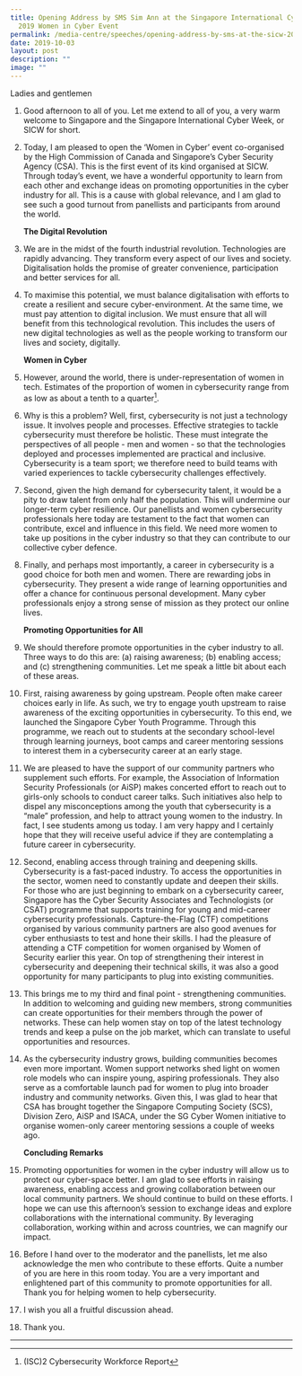 ```yaml
---
title: Opening Address by SMS Sim Ann at the Singapore International Cyber Week
  2019 Women in Cyber Event
permalink: /media-centre/speeches/opening-address-by-sms-at-the-sicw-2019-women-in-cyber-event/
date: 2019-10-03
layout: post
description: ""
image: ""
---
```

Ladies and gentlemen  

1. Good afternoon to all of you. Let me extend to all of you, a very warm welcome to Singapore and the Singapore International Cyber Week, or SICW for short.   
  
2. Today, I am pleased to open the ‘Women in Cyber’ event co-organised by the High Commission of Canada and Singapore’s Cyber Security Agency (CSA). This is the first event of its kind organised at SICW. Through today’s event, we have a wonderful opportunity to learn from each other and exchange ideas on promoting opportunities in the cyber industry for all. This is a cause with global relevance, and I am glad to see such a good turnout from panellists and participants from around the world.    
  
    **The Digital Revolution**   
  
3. We are in the midst of the fourth industrial revolution. Technologies are rapidly advancing. They transform every aspect of our lives and society. Digitalisation holds the promise of greater convenience, participation and better services for all.   
  
4. To maximise this potential, we must balance digitalisation with efforts to create a resilient and secure cyber-environment. At the same time, we must pay attention to digital inclusion. We must ensure that all will benefit from this technological revolution. This includes the users of new digital technologies as well as the people working to transform our lives and society, digitally.  
  
    **Women in Cyber**   
  
5. However, around the world, there is under-representation of women in tech. Estimates of the proportion of women in cybersecurity range from as low as about a tenth to a quarter[^1].  
  
6. Why is this a problem? Well, first, cybersecurity is not just a technology issue. It involves people and processes. Effective strategies to tackle cybersecurity must therefore be holistic. These must integrate the perspectives of all people - men and women - so that the technologies deployed and processes implemented are practical and inclusive. Cybersecurity is a team sport; we therefore need to build teams with varied experiences to tackle cybersecurity challenges effectively.   
  
7. Second, given the high demand for cybersecurity talent, it would be a pity to draw talent from only half the population. This will undermine our longer-term cyber resilience. Our panellists and women cybersecurity professionals here today are testament to the fact that women can contribute, excel and influence in this field. We need more women to take up positions in the cyber industry so that they can contribute to our collective cyber defence.  
  
8. Finally, and perhaps most importantly, a career in cybersecurity is a good choice for both men and women. There are rewarding jobs in cybersecurity. They present a wide range of learning opportunities and offer a chance for continuous personal development. Many cyber professionals enjoy a strong sense of mission as they protect our online lives.   
  
    **Promoting Opportunities for All**  
  
9. We should therefore promote opportunities in the cyber industry to all. Three ways to do this are: (a) raising awareness; (b) enabling access; and (c) strengthening communities. Let me speak a little bit about each of these areas.  
  
10. First, raising awareness by going upstream. People often make career choices early in life. As such, we try to engage youth upstream to raise awareness of the exciting opportunities in cybersecurity. To this end, we launched the Singapore Cyber Youth Programme. Through this programme, we reach out to students at the secondary school-level through learning journeys, boot camps and career mentoring sessions to interest them in a cybersecurity career at an early stage.   
  
11. We are pleased to have the support of our community partners who supplement such efforts. For example, the Association of Information Security Professionals (or AiSP) makes concerted effort to reach out to girls-only schools to conduct career talks. Such initiatives also help to dispel any misconceptions among the youth that cybersecurity is a “male” profession, and help to attract young women to the industry. In fact, I see students among us today. I am very happy and I certainly hope that they will receive useful advice if they are contemplating a future career in cybersecurity.  
  
12. Second, enabling access through training and deepening skills. Cybersecurity is a fast-paced industry. To access the opportunities in the sector, women need to constantly update and deepen their skills. For those who are just beginning to embark on a cybersecurity career, Singapore has the Cyber Security Associates and Technologists (or CSAT) programme that supports training for young and mid-career cybersecurity professionals. Capture-the-Flag (CTF) competitions organised by various community partners are also good avenues for cyber enthusiasts to test and hone their skills. I had the pleasure of attending a CTF competition for women organised by Women of Security earlier this year. On top of strengthening their interest in cybersecurity and deepening their technical skills, it was also a good opportunity for many participants to plug into existing communities.   
  
13. This brings me to my third and final point - strengthening communities. In addition to welcoming and guiding new members, strong communities can create opportunities for their members through the power of networks. These can help women stay on top of the latest technology trends and keep a pulse on the job market, which can translate to useful opportunities and resources.   
  
14. As the cybersecurity industry grows, building communities becomes even more important. Women support networks shed light on women role models who can inspire young, aspiring professionals. They also serve as a comfortable launch pad for women to plug into broader industry and community networks. Given this, I was glad to hear that CSA has brought together the Singapore Computing Society (SCS), Division Zero, AiSP and ISACA, under the SG Cyber Women initiative to organise women-only career mentoring sessions a couple of weeks ago.  
  
    **Concluding Remarks**  
  
15. Promoting opportunities for women in the cyber industry will allow us to protect our cyber-space better. I am glad to see efforts in raising awareness, enabling access and growing collaboration between our local community partners. We should continue to build on these efforts. I hope we can use this afternoon’s session to exchange ideas and explore collaborations with the international community. By leveraging collaboration, working within and across countries, we can magnify our impact.  
  
16. Before I hand over to the moderator and the panellists, let me also acknowledge the men who contribute to these efforts. Quite a number of you are here in this room today. You are a very important and enlightened part of this community to promote opportunities for all. Thank you for helping women to help cybersecurity.  
  
17. I wish you all a fruitful discussion ahead.   
  
18. Thank you. 

------------------------------------------------------------------------------------
[^1]: (ISC)2 Cybersecurity Workforce Report